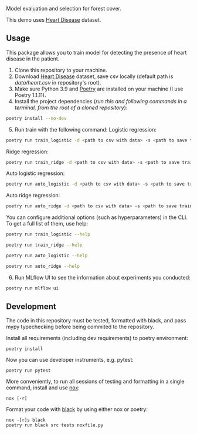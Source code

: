 Model evaluation and selection for forest cover.

This demo uses [Heart Disease](https://www.kaggle.com/datasets/johnsmith88/heart-disease-dataset) dataset.

## Usage
This package allows you to train model for detecting the presence of heart disease in the patient.
1. Clone this repository to your machine.
2. Download [Heart Disease](https://www.kaggle.com/datasets/johnsmith88/heart-disease-dataset) dataset, save csv locally (default path is *data/heart.csv* in repository's root).
3. Make sure Python 3.9 and [Poetry](https://python-poetry.org/docs/) are installed on your machine (I use Poetry 1.1.11).
4. Install the project dependencies (*run this and following commands in a terminal, from the root of a cloned repository*):
```sh
poetry install --no-dev
```
5. Run train with the following command:
Logistic regression:
```sh
poetry run train_logistic -d <path to csv with data> -s <path to save trained model>
```
Ridge regression:
```sh
poetry run train_ridge -d <path to csv with data> -s <path to save trained model>
```
Auto logistic regression:
```sh
poetry run auto_logistic -d <path to csv with data> -s <path to save trained model>
```
Auto ridge regression:
```sh
poetry run auto_ridge -d <path to csv with data> -s <path to save trained model>
```

You can configure additional options (such as hyperparameters) in the CLI. To get a full list of them, use help:
```sh
poetry run train_logistic --help
```
```sh
poetry run train_ridge --help
```
```sh
poetry run auto_logistic --help
```
```sh
poetry run auto_ridge --help
```
6. Run MLflow UI to see the information about experiments you conducted:
```sh
poetry run mlflow ui
```

## Development

The code in this repository must be tested, formatted with black, and pass mypy typechecking before being commited to the repository.

Install all requirements (including dev requirements) to poetry environment:
```
poetry install
```
Now you can use developer instruments, e.g. pytest:
```
poetry run pytest
```
More conveniently, to run all sessions of testing and formatting in a single command, install and use [nox](https://nox.thea.codes/en/stable/): 
```
nox [-r]
```
Format your code with [black](https://github.com/psf/black) by using either nox or poetry:
```
nox -[r]s black
poetry run black src tests noxfile.py
